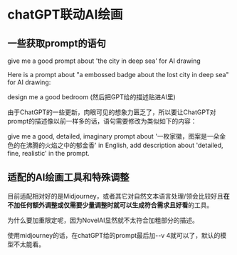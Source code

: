# chatGPT联动AI绘画

## 一些获取prompt的语句

give me a good prompt about 'the city in deep sea' for AI drawing

Here is a prompt about "a embossed badge about the lost city in deep sea" for AI drawing:

design me a good bedroom (然后把GPT给的描述贴进AI里)

由于ChatGPT的一些更新，肉眼可见的想象力匮乏了，所以要让ChatGPT对prompt的描述像以前一样多的话，语句需要修改为类似如下的内容：

give me a good, detailed, imaginary prompt about '一枚家徽，图案是一朵金色的在沸腾的火焰之中的郁金香' in English, add description about 'detailed, fine, realistic' in the prompt.

## 适配的AI绘画工具和特殊调整

目前适配相对好的是Midjourney，或者其它对自然文本语言处理/领会比较好且**在不加任何额外调整或仅需要少量调整时就可以生成符合需求且好看**的工具。

为什么要加重限定呢，因为NovelAI显然就不太符合加粗部分的描述。

使用midjourney的话，在chatGPT给的prompt最后加--v 4就可以了，默认的模型不太能看。
